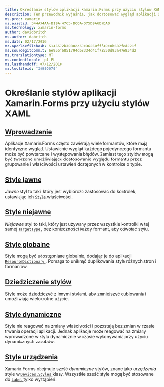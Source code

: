 ```yaml
---
title: Określanie stylów aplikacji Xamarin.Forms przy użyciu stylów XAML
description: Ten przewodnik wyjaśnia, jak dostosować wygląd aplikacji Xamarin.Forms przy użyciu stylów XAML.
ms.prod: xamarin
ms.assetid: 344A34AA-B19A-4765-BC8A-875D9A6B5EA8
ms.technology: xamarin-forms
author: davidbritch
ms.author: dabritch
ms.date: 02/17/2016
ms.openlocfilehash: 5145572b30302e58c36250fff40e8b637fcd221f
ms.sourcegitcommit: 6e955f6851794d58334d41f7a550d93a47e834d2
ms.translationtype: MT
ms.contentlocale: pl-PL
ms.lasthandoff: 07/12/2018
ms.locfileid: "38995078"
---
```

# <a name="styling-xamarinforms-apps-using-xaml-styles"></a>Określanie stylów aplikacji Xamarin.Forms przy użyciu stylów XAML

## <a name="introductionintroductionmd"></a>[Wprowadzenie](introduction.md)

Aplikacje Xamarin.Forms często zawierają wiele formantów, które mają identyczne wygląd. Ustawienie wygląd każdego pojedynczego formantu może być powtarzane i występowania błędów. Zamiast tego stylów mogą być tworzone umożliwiające dostosowanie wyglądu formantu przez grupowanie i właściwości ustawień dostępnych w kontrolce o typie.

## <a name="explicit-stylesexplicitmd"></a>[Style jawne](explicit.md)

*Jawne* styl to taki, który jest wybiórczo zastosować do kontrolek, ustawiając ich [ `Style` ](xref:Xamarin.Forms.VisualElement.Style) właściwości.

## <a name="implicit-stylesimplicitmd"></a>[Style niejawne](implicit.md)

*Niejawne* styl to taki, który jest używany przez wszystkie kontrolki w tej samej [ `TargetType` ](xref:Xamarin.Forms.Style.TargetType), bez konieczności każdy formant, aby odwołać stylu.

## <a name="global-stylesapplicationmd"></a>[Style globalne](application.md)

Style mogą być udostępniane globalnie, dodając je do aplikacji [ `ResourceDictionary` ](xref:Xamarin.Forms.ResourceDictionary). Pomaga to uniknąć duplikowania style różnych stron i formantów.

## <a name="style-inheritanceinheritancemd"></a>[Dziedziczenie stylów](inheritance.md)

Style może dziedziczyć z innymi stylami, aby zmniejszyć dublowania i umożliwiają wielokrotne użycie.

## <a name="dynamic-stylesdynamicmd"></a>[Style dynamiczne](dynamic.md)

Style nie reagować na zmiany właściwości i pozostają bez zmian w czasie trwania operacji aplikacji. Jednak aplikacje może reagować na zmiany wprowadzone w stylu dynamicznie w czasie wykonywania przy użyciu dynamicznych zasobów.

## <a name="device-stylesdevicemd"></a>[Style urządzenia](device.md)

Xamarin.Forms obejmuje sześć *dynamiczne* stylów, znane jako *urządzenia* style w [ `Devices.Styles` ](xref:Xamarin.Forms.Device.Styles) klasy. Wszystkie sześć style mogą być stosowane do [ `Label` ](xref:Xamarin.Forms.Label) tylko wystąpień.
